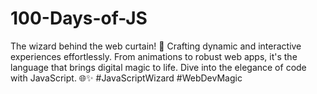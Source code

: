 # 100-Days-of-JS
The wizard behind the web curtain! 💫 Crafting dynamic and interactive experiences effortlessly. From animations to robust web apps, it's the language that brings digital magic to life. Dive into the elegance of code with JavaScript. 🌐✨ #JavaScriptWizard #WebDevMagic
